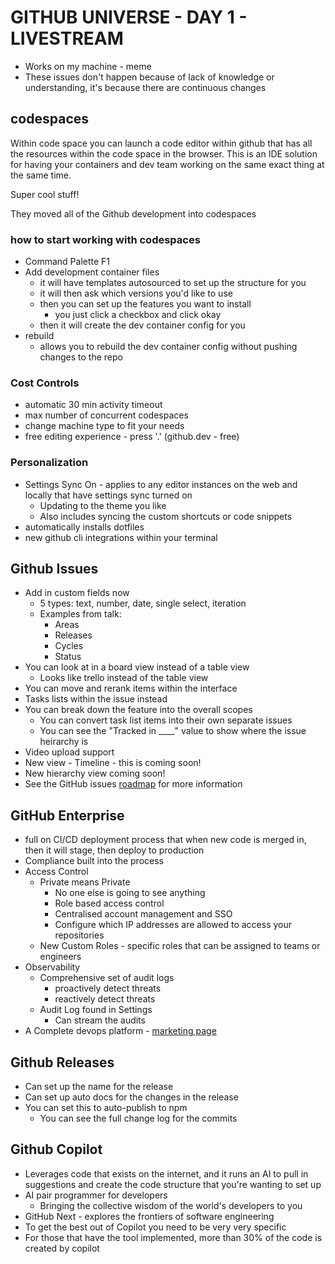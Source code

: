 # GITHUB UNIVERSE - DAY 1 - LIVESTREAM

- Works on my machine - meme
- These issues don't happen because of lack of knowledge or understanding, it's because there are continuous changes 

## codespaces

Within code space you can launch a code editor within github that has all the resources within the code space in the browser. This is an IDE solution for having your containers and dev team working on the same exact thing at the same time.

Super cool stuff!

They moved all of the Github development into codespaces

### how to start working with codespaces

- Command Palette F1
- Add development container files
  - it will have templates autosourced to set up the structure for you
  - it will then ask which versions you'd like to use
  - then you can set up the features you want to install
    - you just click a checkbox and click okay
  - then it will create the dev container config for you
- rebuild
  - allows you to rebuild the dev container config without pushing changes to the repo

### Cost Controls

- automatic 30 min activity timeout
- max number of concurrent codespaces
- change machine type to fit your needs
- free editing experience - press '.' (github.dev - free)

### Personalization

- Settings Sync On - applies to any editor instances on the web and locally that have settings sync turned on
  - Updating to the theme you like
  - Also includes syncing the custom shortcuts or code snippets
- automatically installs dotfiles
- new github cli integrations within your terminal

## Github Issues

- Add in custom fields now
  - 5 types: text, number, date, single select, iteration
  - Examples from talk:
    - Areas
    - Releases
    - Cycles
    - Status
- You can look at in a board view instead of a table view
  - Looks like trello instead of the table view
- You can move and rerank items within the interface
- Tasks lists within the issue instead
- You can break down the feature into the overall scopes
  - You can convert task list items into their own separate issues
  - You can see the "Tracked in ____" value to show where the issue heirarchy is
- Video upload support
- New view - Timeline - this is coming soon!
- New hierarchy view coming soon!
- See the GitHub issues [roadmap](https://github.com/github/roadmap/issues) for more information

## GitHub Enterprise

- full on CI/CD deployment process that when new code is merged in, then it will stage, then deploy to production
- Compliance built into the process
- Access Control
  - Private means Private
    - No one else is going to see anything
    - Role based access control
    - Centralised account management and SSO
    - Configure which IP addresses are allowed to access your repositories
  - New Custom Roles - specific roles that can be assigned to teams or engineers
- Observability
  - Comprehensive set of audit logs
    - proactively detect threats
    - reactively detect threats
  - Audit Log found in Settings
    - Can stream the audits
- A Complete devops platform - [marketing page](https://github.com/enterprise)

## Github Releases

- Can set up the name for the release
- Can set up auto docs for the changes in the release
- You can set this to auto-publish to npm
  - You can see the full change log for the commits

## Github Copilot

- Leverages code that exists on the internet, and it runs an AI to pull in suggestions and create the code structure that you're wanting to set up
- AI pair programmer for developers
  - Bringing the collective wisdom of the world's developers to you
- GitHub Next - explores the frontiers of software engineering
- To get the best out of Copilot you need to be very very specific
- For those that have the tool implemented, more than 30% of the code is created by copilot